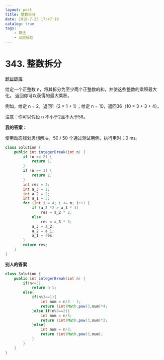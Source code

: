 ```yaml
---
layout: post
title: 整数拆分
date: 2018-7-25 17:47:19
catalog: true
tags:
    - 算法
    - 动态规划
---
```


# 343. 整数拆分

[题目链接](https://leetcode-cn.com/problems/integer-break/description/)

给定一个正整数 n，将其拆分为至少两个正整数的和，并使这些整数的乘积最大化。 返回你可以获得的最大乘积。

例如，给定 n = 2，返回1（2 = 1 + 1）；给定 n = 10，返回36（10 = 3 + 3 + 4）。

注意：你可以假设 n 不小于2且不大于58。

**我的答案：**

使用动态规划思想解决，50 / 50 个通过测试用例，执行用时：0 ms。

```java
class Solution {
    public int integerBreak(int n) {
        if (n == 2) {
            return 1;
        }
        if (n == 3) {
            return 2;
        }
        int res = 2;
        int a_3 = 1;
        int a_2 = 2;
        int a_1 = 3;
        for (int i = 4; i <= n; i++) {
            if (a_2 *2 > a_3 * 3)
                res = a_2 * 2;
            else
                res = a_3 * 3;
            a_3 = a_2;
            a_2 = a_1;
            a_1 = res;
        }
        return res;
    }
}
```

**别人的答案**

```java
class Solution {
    public int integerBreak(int n) {
        if(n<=3)
        	return n-1;
        else{
        	if(n%3==1){
        		int num = n/3 - 1;
        		return (int)Math.pow(3,num)*4;
        	}else if(n%3==2){
        		int num = n/3;
        		return (int)Math.pow(3,num)*2;
        	}else{
        		int num = n/3;
        		return (int)Math.pow(3,num);
        	}      	
        }
    }
}
```